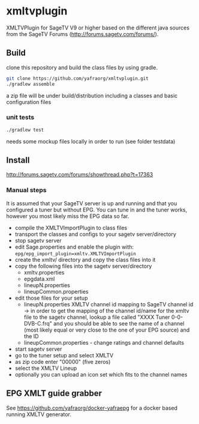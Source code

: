 # xmltvplugin
XMLTVPlugin for SageTV V9 or higher based on the different java sources from the
SageTV Forums (http://forums.sagetv.com/forums/).

## Build
clone this repository and build the class files by using gradle.

```bash
git clone https://github.com/yafraorg/xmltvplugin.git
./gradlew assemble
```

a zip file will be under build/distribution including a classes and basic configuration files

### unit tests
```bash
./gradlew test
```
needs some mockup files locally in order to run (see folder testdata)

## Install
http://forums.sagetv.com/forums/showthread.php?t=17363

### Manual steps
It is assumed that your SageTV server is up and running and that you configured a tuner but without EPG. You can
tune in and the tuner works, however you most likely miss the EPG data so far.

 * compile the XMLTVImportPlugin to class files
 * transport the classes and configs to your sagetv server/directory
 * stop sagetv server
 * edit Sage.properties and enable the plugin with: ``epg/epg_import_plugin=xmltv.XMLTVImportPlugin``
 * create the xmltv/ directory and copy the class files into it
 * copy the following files into the sagetv server/directory
   * xmltv.properties
   * epgdata.xml
   * lineupN.properties
   * lineupCommon.properties
 * edit those files for your setup
   * lineupN.properties XMLTV channel id mapping to SageTV channel id -> in order to get the mapping of the
     channel id/name for the xmltv file to the sagetv channel, lookup a file called "XXXX Tuner 0-0-DVB-C.frq"
     and you should be able to see the name of a channel (most likely equal or very close to the one
     of your EPG source) and the ID
   * lineupCommon.properties - change ratings and channel defaults
 * start sagetv server
 * go to the tuner setup and select XMLTV
 * as zip code enter "00000" (five zeros)
 * select the XMLTV Lineup
 * optionally you can upload an icon set which fits to the channel names

## EPG XMLT guide grabber
See https://github.com/yafraorg/docker-yafraepg for a docker based running XMLTV generator.
